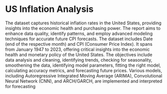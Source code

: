 # US Inflation Analysis 
The dataset captures historical inflation rates in the United States, providing insights into the economic health and purchasing power. The report aims to enhance data quality, identify patterns, and employ advanced modeling techniques for accurate future CPI forecasts. The dataset includes Date (end of the respective month) and CPI (Consumer Price Index). It spans from January 1947 to 2023, offering critical insights into the economic health and monetary policy of the United States. The objectives include data analysis and cleaning, identifying trends, checking for seasonality, smoothening the data, identifying model parameters, fitting the right model, calculating accuracy metrics, and forecasting future prices. Various models, including Autoregressive Integrated Moving Average (ARIMA), Convolutional Neural Network (CNN), and ARCH/GARCH, are implemented and interpreted for forecasting



